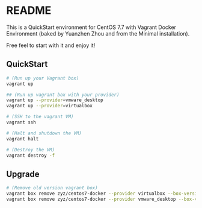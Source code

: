 # README

This is a QuickStart environment for CentOS 7.7 with Vagrant Docker Environment (baked by Yuanzhen Zhou and from the Minimal installation).

Free feel to start with it and enjoy it!

## QuickStart

```sh
# (Run up your Vagrant box)
vagrant up

## (Run up vagrant box with your provider)
vagrant up --provider=vmware_desktop
vagrant up --provider=virtualbox

# (SSH to the vagrant VM)
vagrant ssh

# (Halt and shutdown the VM)
vagrant halt

# (Destroy the VM)
vagrant destroy -f
```

## Upgrade

```sh
# (Remove old version vagrant box)
vagrant box remove zyz/centos7-docker --provider virtualbox --box-version 1.0.0
vagrant box remove zyz/centos7-docker --provider vmware_desktop --box-version 1.0.0
```

